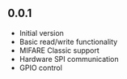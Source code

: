 ## 0.0.1

- Initial version
- Basic read/write functionality
- MIFARE Classic support
- Hardware SPI communication
- GPIO control

